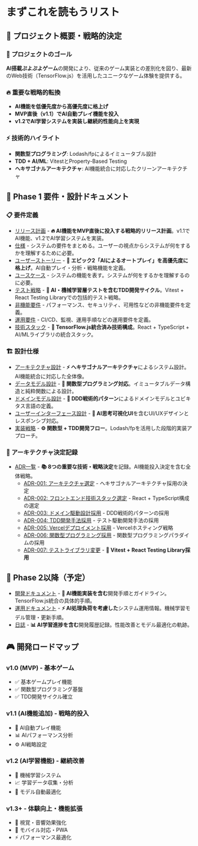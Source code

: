 # まずこれを読もうリスト

## 🚀 プロジェクト概要・戦略的決定

### 🎯 プロジェクトのゴール
**AI搭載ぷよぷよゲーム**の開発により、従来のゲーム実装との差別化を図り、最新のWeb技術（TensorFlow.js）を活用したユニークなゲーム体験を提供する。

### 🔥 重要な戦略的転換
- **AI機能を低優先度から高優先度に格上げ**
- **MVP直後（v1.1）でAI自動プレイ機能を投入**
- **v1.2でAI学習システムを実装し継続的性能向上を実現**

### ⚡ 技術的ハイライト
- **関数型プログラミング**: Lodash/fpによるイミュータブル設計
- **TDD + AI/ML**: VitestとProperty-Based Testing
- **ヘキサゴナルアーキテクチャ**: AI機能統合に対応したクリーンアーキテクチャ

## 🎯 Phase 1 要件・設計ドキュメント

### 📋 要件定義
- [リリース計画](./requirements/リリース計画.md) - **🔥 AI機能をMVP直後に投入する戦略的リリース計画**。v1.1でAI機能、v1.2でAI学習システムを実装。
- [仕様](./requirements/仕様.md) - システムの要件をまとめる。ユーザーの視点からシステムが何をするかを理解するために必要。
- [ユーザーストーリー](./requirements/ユーザーストーリー.md) - **🤖 エピック2「AIによるオートプレイ」を高優先度に格上げ**。AI自動プレイ・分析・戦略機能を定義。
- [ユースケース](./requirements/ユースケース.md) - システムの機能を表す。システムが何をするかを理解するのに必要。
- [テスト戦略](./requirements/テスト戦略.md) - **🧪 AI・機械学習層テストを含むTDD開発サイクル**。Vitest + React Testing Libraryでの包括的テスト戦略。
- [非機能要件](./requirements/非機能要件.md) - パフォーマンス、セキュリティ、可用性などの非機能要件を定義。
- [運用要件](./requirements/運用要件.md) - CI/CD、監視、運用手順などの運用要件を定義。
- [技術スタック](./requirements/技術スタック.md) - **🚀 TensorFlow.js統合済み技術構成**。React + TypeScript + AI/MLライブラリの統合スタック。

### 🏗️ 設計仕様
- [アーキテクチャ設計](./design/アーキテクチャ設計.md) - **⚡ ヘキサゴナルアーキテクチャ**によるシステム設計。AI機能統合に対応した全体像。
- [データモデル設計](./design/データモデル設計.md) - **🔧 関数型プログラミング対応**。イミュータブルデータ構造と純粋関数による設計。
- [ドメインモデル設計](./design/ドメインモデル設計.md) - **🎯 DDD戦術的パターン**によるドメインモデルとユビキタス言語の定義。
- [ユーザーインターフェース設計](./design/ユーザーインターフェース設計.md) - **🎨 AI思考可視化UI**を含むUI/UXデザインとレスポンシブ対応。
- [実装戦略](./design/実装戦略.md) - **⚙️ 関数型 + TDD開発フロー**。Lodash/fpを活用した段階的実装アプローチ。

### 📝 アーキテクチャ決定記録
- [ADR一覧](./adr/index.md) - **📚 8つの重要な技術・戦略決定**を記録。AI機能投入決定を含む全体戦略。
  - [ADR-001: アーキテクチャ選定](./adr/001-アーキテクチャ選定.md) - ヘキサゴナルアーキテクチャ採用の決定
  - [ADR-002: フロントエンド技術スタック選定](./adr/002-フロントエンド技術スタック選定.md) - React + TypeScript構成の選定
  - [ADR-003: ドメイン駆動設計採用](./adr/003-ドメイン駆動設計採用.md) - DDD戦術的パターンの採用
  - [ADR-004: TDD開発手法採用](./adr/004-TDD開発手法採用.md) - テスト駆動開発手法の採用
  - [ADR-005: Vercelデプロイメント採用](./adr/005-Vercelデプロイメント採用.md) - Vercelホスティング戦略
  - [ADR-006: 関数型プログラミング採用](./adr/006-関数型プログラミング採用.md) - 関数型プログラミングパラダイムの採用
  - [ADR-007: テストライブラリ変更](./adr/007-テストライブラリ変更.md) - **🔄 Vitest + React Testing Library採用**

## 🚀 Phase 2以降（予定）
- [開発ドキュメント](./development) - **🤖 AI機能実装を含む**開発手順とガイドライン。TensorFlow.js統合の具体的手順。
- [運用ドキュメント](./operation) - **⚡ AI処理負荷を考慮した**システム運用情報。機械学習モデル管理・更新手順。
- [日誌](./journal) - **📊 AI学習進捗を含む**開発履歴記録。性能改善とモデル最適化の軌跡。

## 🎮 開発ロードマップ

### v1.0 (MVP) - 基本ゲーム
- ✅ 基本ゲームプレイ機能
- ✅ 関数型プログラミング基盤
- ✅ TDD開発サイクル確立

### v1.1 (AI機能追加) - 戦略的投入
- 🤖 AI自動プレイ機能
- 📊 AIパフォーマンス分析
- ⚙️ AI戦略設定

### v1.2 (AI学習機能) - 継続改善
- 🧠 機械学習システム
- 📈 学習データ収集・分析
- 🔄 モデル自動最適化

### v1.3+ - 体験向上・機能拡張
- 🎨 視覚・音響効果強化
- 📱 モバイル対応・PWA
- ⚡ パフォーマンス最適化

